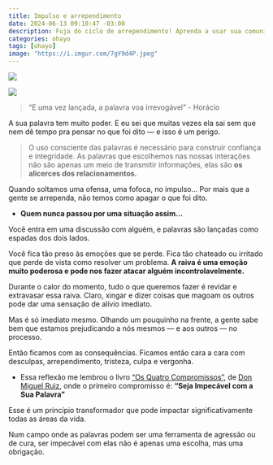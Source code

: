 ```yaml
---
title: Impulso e arrependimento
date: 2024-06-13 09:10:47 -03:00
description: Fuja do ciclo de arrependimento! Aprenda a usar sua comunicação com consciência, construindo relacionamentos sólidos e confiáveis.
categories: ohayo
tags: [ohayo]
image: "https://i.imgur.com/7gY9d4P.jpeg"
---
```

![](https://cdn.jsdelivr.net/gh/geanramos/files/img/rising-tag.png)

![](https://i.imgur.com/7gY9d4P.jpeg)

> “E uma vez lançada, a palavra voa irrevogável” - Horácio

A sua palavra tem muito poder. E eu sei que muitas vezes ela sai sem que nem dê tempo pra pensar no que foi dito — e isso é um perigo.

> O uso consciente das palavras é necessário para construir confiança e integridade. As palavras que escolhemos nas nossas interações não são apenas um meio de transmitir informações, elas são  **os alicerces dos relacionamentos.**

Quando soltamos uma ofensa, uma fofoca, no impulso… Por mais que a gente se arrependa, não temos como apagar o que foi dito.

-   **Quem nunca passou por uma situação assim…**  

Você entra em uma discussão com alguém, e palavras são lançadas como espadas dos dois lados.
    

Você fica tão preso às emoções que se perde. Fica tão chateado ou irritado que perde de vista como resolver um problema.  **A raiva é uma emoção muito poderosa e pode nos fazer atacar alguém incontrolavelmente.**

Durante o calor do momento, tudo o que queremos fazer é revidar e extravasar essa raiva. Claro, xingar e dizer coisas que magoam os outros pode dar uma sensação de alívio imediato.

Mas é só imediato mesmo. Olhando um pouquinho na frente, a gente sabe bem que estamos prejudicando a nós mesmos — e aos outros — no processo.

Então ficamos com as consequências. Ficamos então cara a cara com desculpas, arrependimento, tristeza, culpa e vergonha.

-   Essa reflexão me lembrou o  livro [ “Os Quatro Compromissos”](https://amzn.to/4cjEZJ7), de [Don Miguel Ruiz](https://amzn.to/3yYqiwJ), onde o primeiro compromisso é:  **“Seja Impecável com a Sua Palavra”**
    

Esse é um princípio transformador que pode impactar significativamente todas as áreas da vida. 

Num campo onde as palavras podem ser uma ferramenta de agressão ou de cura, ser impecável com elas não é apenas uma escolha, mas uma obrigação.